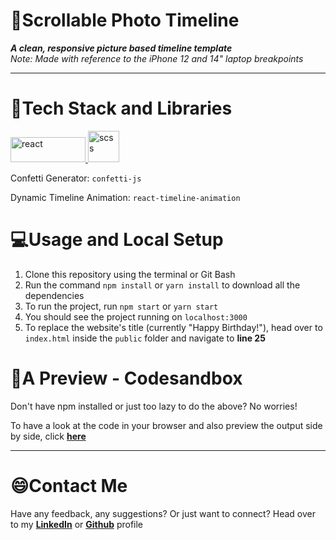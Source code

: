 # 💫Scrollable Photo Timeline

**_A clean, responsive picture based timeline template_**
<br />
_Note: Made with reference to the iPhone 12 and 14" laptop breakpoints_

<hr />

# 📱Tech Stack and Libraries

<p  align="left"> <a  href="https://www.w3schools.com/REACT/react_intro.asp"  target="_blank"> <img  src="https://logos-download.com/wp-content/uploads/2016/09/React_logo_wordmark.png"  alt="react"  width="120"  height="40"/> </a> <a  href="https://www.w3schools.com/REACT/react_intro.asp"  target="_blank"> <img  src="https://i.postimg.cc/wMVTqcmX/css.png"  alt="scss" width="50px"/> </a> </p>

Confetti Generator: `confetti-js`

Dynamic Timeline Animation: `react-timeline-animation`

# 💻Usage and Local Setup

1. Clone this repository using the terminal or Git Bash
2. Run the command `npm install` or `yarn install` to download all the dependencies
3. To run the project, run `npm start` or `yarn start`
4. You should see the project running on `localhost:3000`
5. To replace the website's title (currently "Happy Birthday!"), head over to `index.html` inside the `public` folder and navigate to **line 25**

# 👀A Preview - Codesandbox

Don't have npm installed or just too lazy to do the above? No worries!

To have a look at the code in your browser and also preview the output side by side, click **[here](https://jm8n5.csb.app/)**

<hr />

# 😄Contact Me

Have any feedback, any suggestions? Or just want to connect?
Head over to my **[LinkedIn](https://www.linkedin.com/in/prabhav-pandey/)** or **[Github](https://github.com/PrabhavPandey)** profile
